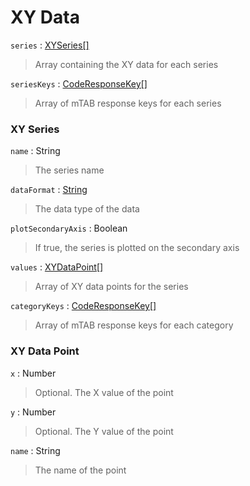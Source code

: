 # XY Data

`series` : [XYSeries\[\]](#xy-series)
> Array containing the XY data for each series

`seriesKeys` : [CodeResponseKey\[\]](code-response-key.md)
> Array of mTAB response keys for each series

### XY Series

`name` : String
> The series name

`dataFormat` : [String](data-format-type.md)
> The data type of the data

`plotSecondaryAxis` : Boolean
> If true, the series is plotted on the secondary axis

`values` : [XYDataPoint\[\]](#xy-data-point)
> Array of XY data points for the series

`categoryKeys` : [CodeResponseKey\[\]](code-response-key.md)
> Array of mTAB response keys for each category

### XY Data Point

`x` : Number
> Optional. The X value of the point

`y` : Number
> Optional. The Y value of the point

`name` : String
> The name of the point

